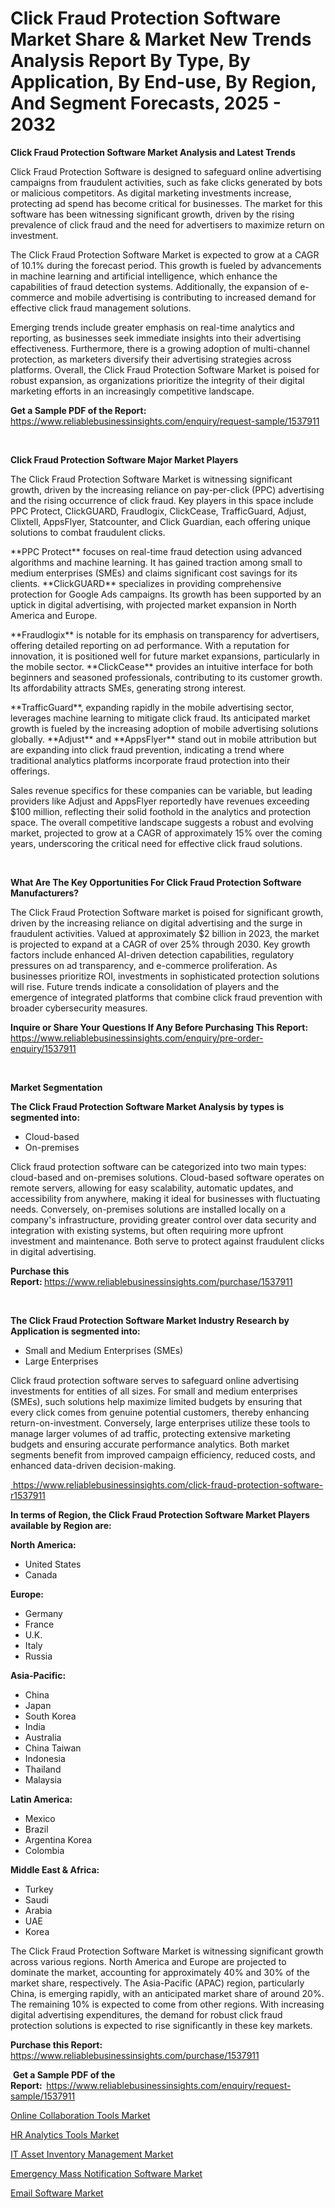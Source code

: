 <p><h1>Click Fraud Protection Software Market Share & Market New Trends Analysis Report By Type, By Application, By End-use, By Region, And Segment Forecasts, 2025 - 2032</h1></p><p><strong>Click Fraud Protection Software Market Analysis and Latest Trends</strong></p>
<p><p>Click Fraud Protection Software is designed to safeguard online advertising campaigns from fraudulent activities, such as fake clicks generated by bots or malicious competitors. As digital marketing investments increase, protecting ad spend has become critical for businesses. The market for this software has been witnessing significant growth, driven by the rising prevalence of click fraud and the need for advertisers to maximize return on investment.</p><p>The Click Fraud Protection Software Market is expected to grow at a CAGR of 10.1% during the forecast period. This growth is fueled by advancements in machine learning and artificial intelligence, which enhance the capabilities of fraud detection systems. Additionally, the expansion of e-commerce and mobile advertising is contributing to increased demand for effective click fraud management solutions.</p><p>Emerging trends include greater emphasis on real-time analytics and reporting, as businesses seek immediate insights into their advertising effectiveness. Furthermore, there is a growing adoption of multi-channel protection, as marketers diversify their advertising strategies across platforms. Overall, the Click Fraud Protection Software Market is poised for robust expansion, as organizations prioritize the integrity of their digital marketing efforts in an increasingly competitive landscape.</p></p>
<p><strong>Get a Sample PDF of the Report:&nbsp;</strong> <a href="https://www.reliablebusinessinsights.com/enquiry/request-sample/1537911?utm_campaign=1106&utm_medium=2&utm_source=Github&utm_content=ia&utm_term=10032025&utm_id=click-fraud-protection-software">https://www.reliablebusinessinsights.com/enquiry/request-sample/1537911</a></p>
<p>&nbsp;</p>
<p><strong>Click Fraud Protection Software Major Market Players</strong></p>
<p><p>The Click Fraud Protection Software Market is witnessing significant growth, driven by the increasing reliance on pay-per-click (PPC) advertising and the rising occurrence of click fraud. Key players in this space include PPC Protect, ClickGUARD, Fraudlogix, ClickCease, TrafficGuard, Adjust, Clixtell, AppsFlyer, Statcounter, and Click Guardian, each offering unique solutions to combat fraudulent clicks.</p><p>**PPC Protect** focuses on real-time fraud detection using advanced algorithms and machine learning. It has gained traction among small to medium enterprises (SMEs) and claims significant cost savings for its clients. **ClickGUARD** specializes in providing comprehensive protection for Google Ads campaigns. Its growth has been supported by an uptick in digital advertising, with projected market expansion in North America and Europe.</p><p>**Fraudlogix** is notable for its emphasis on transparency for advertisers, offering detailed reporting on ad performance. With a reputation for innovation, it is positioned well for future market expansions, particularly in the mobile sector. **ClickCease** provides an intuitive interface for both beginners and seasoned professionals, contributing to its customer growth. Its affordability attracts SMEs, generating strong interest.</p><p>**TrafficGuard**, expanding rapidly in the mobile advertising sector, leverages machine learning to mitigate click fraud. Its anticipated market growth is fueled by the increasing adoption of mobile advertising solutions globally. **Adjust** and **AppsFlyer** stand out in mobile attribution but are expanding into click fraud prevention, indicating a trend where traditional analytics platforms incorporate fraud protection into their offerings.</p><p>Sales revenue specifics for these companies can be variable, but leading providers like Adjust and AppsFlyer reportedly have revenues exceeding $100 million, reflecting their solid foothold in the analytics and protection space. The overall competitive landscape suggests a robust and evolving market, projected to grow at a CAGR of approximately 15% over the coming years, underscoring the critical need for effective click fraud solutions.</p></p>
<p>&nbsp;</p>
<p><strong>What Are The Key Opportunities For Click Fraud Protection Software Manufacturers?</strong></p>
<p><p>The Click Fraud Protection Software market is poised for significant growth, driven by the increasing reliance on digital advertising and the surge in fraudulent activities. Valued at approximately $2 billion in 2023, the market is projected to expand at a CAGR of over 25% through 2030. Key growth factors include enhanced AI-driven detection capabilities, regulatory pressures on ad transparency, and e-commerce proliferation. As businesses prioritize ROI, investments in sophisticated protection solutions will rise. Future trends indicate a consolidation of players and the emergence of integrated platforms that combine click fraud prevention with broader cybersecurity measures.</p></p>
<p><strong>Inquire or Share Your Questions If Any Before Purchasing This Report:</strong> <a href="https://www.reliablebusinessinsights.com/enquiry/pre-order-enquiry/1537911?utm_campaign=1106&utm_medium=2&utm_source=Github&utm_content=ia&utm_term=10032025&utm_id=click-fraud-protection-software">https://www.reliablebusinessinsights.com/enquiry/pre-order-enquiry/1537911</a></p>
<p>&nbsp;</p>
<p><strong>Market Segmentation</strong></p>
<p><strong>The Click Fraud Protection Software Market Analysis by types is segmented into:</strong></p>
<p><ul><li>Cloud-based</li><li>On-premises</li></ul></p>
<p><p>Click fraud protection software can be categorized into two main types: cloud-based and on-premises solutions. Cloud-based software operates on remote servers, allowing for easy scalability, automatic updates, and accessibility from anywhere, making it ideal for businesses with fluctuating needs. Conversely, on-premises solutions are installed locally on a company's infrastructure, providing greater control over data security and integration with existing systems, but often requiring more upfront investment and maintenance. Both serve to protect against fraudulent clicks in digital advertising.</p></p>
<p><strong>Purchase this Report:&nbsp;</strong><a href="https://www.reliablebusinessinsights.com/purchase/1537911?utm_campaign=1106&utm_medium=2&utm_source=Github&utm_content=ia&utm_term=10032025&utm_id=click-fraud-protection-software">https://www.reliablebusinessinsights.com/purchase/1537911</a></p>
<p>&nbsp;</p>
<p><strong>The Click Fraud Protection Software Market Industry Research by Application is segmented into:</strong></p>
<p><ul><li>Small and Medium Enterprises (SMEs)</li><li>Large Enterprises</li></ul></p>
<p><p>Click fraud protection software serves to safeguard online advertising investments for entities of all sizes. For small and medium enterprises (SMEs), such solutions help maximize limited budgets by ensuring that every click comes from genuine potential customers, thereby enhancing return-on-investment. Conversely, large enterprises utilize these tools to manage larger volumes of ad traffic, protecting extensive marketing budgets and ensuring accurate performance analytics. Both market segments benefit from improved campaign efficiency, reduced costs, and enhanced data-driven decision-making.</p></p>
<p><a href="https://www.reliablebusinessinsights.com/click-fraud-protection-software-r1537911?utm_campaign=1106&utm_medium=2&utm_source=Github&utm_content=ia&utm_term=10032025&utm_id=click-fraud-protection-software">&nbsp;https://www.reliablebusinessinsights.com/click-fraud-protection-software-r1537911</a></p>
<p><strong>In terms of Region, the Click Fraud Protection Software Market Players available by Region are:</strong></p>
<p>
    <p> <strong> North America: </strong>
        <ul>
            <li>United States</li>
            <li>Canada</li>
        </ul>
        </p> 
    <p> <strong> Europe: </strong>
        <ul>
            <li>Germany</li>
            <li>France</li>
            <li>U.K.</li>
            <li>Italy</li>
            <li>Russia</li>
        </ul>
        </p> 
    <p> <strong> Asia-Pacific: </strong>
        <ul>
            <li>China</li>
            <li>Japan</li>
            <li>South Korea</li>
            <li>India</li>
            <li>Australia</li>
            <li>China Taiwan</li>
            <li>Indonesia</li>
            <li>Thailand</li>
            <li>Malaysia</li>
        </ul>
        </p> 
    <p> <strong> Latin America: </strong>
        <ul>
            <li>Mexico</li>
            <li>Brazil</li>
            <li>Argentina Korea</li>
            <li>Colombia</li>
        </ul>
        </p> 
    <p> <strong> Middle East & Africa: </strong>
        <ul>
            <li>Turkey</li>
            <li>Saudi</li>
            <li>Arabia</li>
            <li>UAE</li>
            <li>Korea</li>
        </ul>
    </p>
    </p>
<p><p>The Click Fraud Protection Software Market is witnessing significant growth across various regions. North America and Europe are projected to dominate the market, accounting for approximately 40% and 30% of the market share, respectively. The Asia-Pacific (APAC) region, particularly China, is emerging rapidly, with an anticipated market share of around 20%. The remaining 10% is expected to come from other regions. With increasing digital advertising expenditures, the demand for robust click fraud protection solutions is expected to rise significantly in these key markets.</p></p>
<p><strong>Purchase this Report: </strong><a href="https://www.reliablebusinessinsights.com/purchase/1537911?utm_campaign=1106&utm_medium=2&utm_source=Github&utm_content=ia&utm_term=10032025&utm_id=click-fraud-protection-software">https://www.reliablebusinessinsights.com/purchase/1537911</a></p>
<p>&nbsp;<strong>Get a Sample PDF of the Report:&nbsp;&nbsp;</strong><a href="https://www.reliablebusinessinsights.com/enquiry/request-sample/1537911?utm_campaign=1106&utm_medium=2&utm_source=Github&utm_content=ia&utm_term=10032025&utm_id=click-fraud-protection-software">https://www.reliablebusinessinsights.com/enquiry/request-sample/1537911</a></p>
<p><strong></strong></p>
<p><p><a href="https://github.com/tumacaakesha78/Market-Research-Report-List-1/blob/main/online-collaboration-tools-market.md?utm_campaign=1106&utm_medium=2&utm_source=Github&utm_content=ia&utm_term=10032025&utm_id=click-fraud-protection-software">Online Collaboration Tools Market</a></p><p><a href="https://github.com/rianttegang/Market-Research-Report-List-1/blob/main/hr-analytics-tools-market.md?utm_campaign=1106&utm_medium=2&utm_source=Github&utm_content=ia&utm_term=10032025&utm_id=click-fraud-protection-software">HR Analytics Tools Market</a></p><p><a href="https://github.com/pearlinewhite4692/Market-Research-Report-List-1/blob/main/it-asset-inventory-management-market.md?utm_campaign=1106&utm_medium=2&utm_source=Github&utm_content=ia&utm_term=10032025&utm_id=click-fraud-protection-software">IT Asset Inventory Management Market</a></p><p><a href="https://github.com/sefathlehki/Market-Research-Report-List-1/blob/main/emergency-mass-notification-software-market.md?utm_campaign=1106&utm_medium=2&utm_source=Github&utm_content=ia&utm_term=10032025&utm_id=click-fraud-protection-software">Emergency Mass Notification Software Market</a></p><p><a href="https://github.com/nafidurii/Market-Research-Report-List-1/blob/main/email-software-market.md?utm_campaign=1106&utm_medium=2&utm_source=Github&utm_content=ia&utm_term=10032025&utm_id=click-fraud-protection-software">Email Software Market</a></p></p>